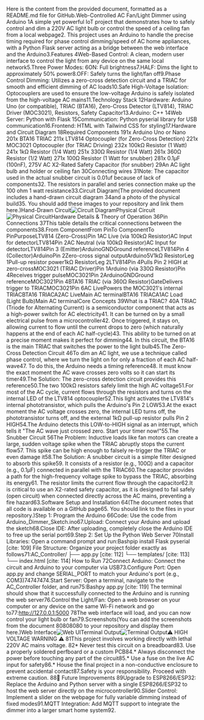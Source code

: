 Here is the content from the provided document, formatted as a README.md file for GitHub.Web-Controlled AC Fan/Light Dimmer using Arduino 1A simple yet powerful IoT project that demonstrates how to safely control and dim a 220V AC light bulb or control the speed of a ceiling fan from a local webpage2. This project uses an Arduino to handle the precise timing required for phase control dimming/speed of AC home appliances, with a Python Flask server acting as a bridge between the web interface and the Arduino3.Features 4Web-Based Control: A clean, modern user interface to control the light from any device on the same local network5.Three Power Modes: 6ON: Full brightness7.HALF: Dims the light to approximately 50% power8.OFF: Safely turns the light/fan off9.Phase Control Dimming: Utilizes a zero-cross detection circuit and a TRIAC for smooth and efficient dimming of AC loads10.Safe High-Voltage Isolation: Optocouplers are used to ensure the low-voltage Arduino is safely isolated from the high-voltage AC mains11.Technology Stack 12Hardware: Arduino Uno (or compatible), TRIAC (BTA16), Zero-Cross Detector (LTV814), TRIAC Driver (MOC3021), Resistors, Safety Capacitor13.Arduino: C++ 14Web Server: Python with Flask 15Communication: Python pyserial library for USB communication16.Frontend: HTML with Tailwind CSS for styling17.Hardware and Circuit Diagram 18Required Components 191x Arduino Uno or Nano 201x BTA16 TRIAC 211x LTV814 Optocoupler (for Zero-Cross Detection) 221x MOC3021 Optocoupler (for TRIAC Driving) 232x 100kΩ Resistor (1 Watt) 241x 1kΩ Resistor (1/4 Watt) 251x 330Ω Resistor (1/4 Watt) 261x 360Ω Resistor (1/2 Watt) 271x 100Ω Resistor (1 Watt for snubber) 281x 0.1µF (100nF), 275V AC X2-Rated Safety Capacitor (for snubber) 29An AC light bulb and holder or ceiling fan 30Connecting wires 31Note: The capacitor used in the actual snubber circuit is 0.01uf because of lack of components32. The resistors in parallel and series connection make up the 100 ohm 1 watt resistance33.Circuit Diagram(The provided document includes a hand-drawn circuit diagram 34and a photo of the physical build35. You should add these images to your repository and link them here.)Hand-Drawn Circuit![Circuit Diagram](path/to/your/circuit_diagram.jpg)Physical Circuit![Physical Circuit](path/to/your/physical_circuit.jpg)Hardware Details & Theory of Operation 36Pin Connections 37This table details the critical connections between the components38.From ComponentFrom PinTo ComponentTo PinPurposeLTV814 (Zero-Cross)Pin 1AC Live (via 100kΩ Resistor)AC Input for detectorLTV814Pin 2AC Neutral (via 100kΩ Resistor)AC Input for detectorLTV814Pin 3 (Emitter)ArduinoGNDGround referenceLTV814Pin 4 (Collector)ArduinoPin 2Zero-cross signal outputArduino5V1kΩ ResistorLeg 1Pull-up resistor power1kΩ ResistorLeg 2LTV814Pin 4Pulls Pin 2 HIGH at zero-crossMOC3021 (TRIAC Driver)Pin 1Arduino (via 330Ω Resistor)Pin 4Receives trigger pulseMOC3021Pin 2ArduinoGNDGround referenceMOC3021Pin 4BTA16 TRIAC (via 360Ω Resistor)GateDelivers trigger to TRIACMOC3021Pin 6AC LivePowers the MOC3021's internal TRIACBTA16 TRIACA2AC LiveMain AC terminalBTA16 TRIACA1AC Load (Light Bulb)Main AC terminalCore Concepts 39What is a TRIAC? 40A TRIAC (Triode for Alternating Current) is a semiconductor component that acts as a high-power switch for AC electricity41. It can be turned on by a small electrical pulse from a microcontroller42. Once triggered, it stays on, allowing current to flow until the current drops to zero (which naturally happens at the end of each AC half-cycle)43. This ability to be turned on at a precise moment makes it perfect for dimming44. In this circuit, the BTA16 is the main TRIAC that switches the power to the light bulb45.The Zero-Cross Detection Circuit 46To dim an AC light, we use a technique called phase control, where we turn the light on for only a fraction of each AC half-wave47. To do this, the Arduino needs a timing reference48. It must know the exact moment the AC wave crosses zero volts so it can start its timer49.The Solution: The zero-cross detection circuit provides this reference50.The two 100kΩ resistors safely limit the high AC voltage51.For most of the AC cycle, current flows through the resistors and turns on the internal LED of the LTV814 optocoupler52.This light activates the LTV814's internal phototransistor, which pulls the Arduino's Pin 2 LOW53.At the exact moment the AC voltage crosses zero, the internal LED turns off, the phototransistor turns off, and the external 1kΩ pull-up resistor pulls Pin 2 HIGH54.The Arduino detects this LOW-to-HIGH signal as an interrupt, which tells it "The AC wave just crossed zero. Start your timer now!"55.The Snubber Circuit 56The Problem: Inductive loads like fan motors can create a large, sudden voltage spike when the TRIAC abruptly stops the current flow57. This spike can be high enough to falsely re-trigger the TRIAC or even damage it58.The Solution: A snubber circuit is a simple filter designed to absorb this spike59. It consists of a resistor (e.g., 100Ω) and a capacitor (e.g., 0.1µF) connected in parallel with the TRIAC60.The capacitor provides a path for the high-frequency voltage spike to bypass the TRIAC, absorbing its energy61. The resistor limits the current flow through the capacitor62.It is critical to use an X2-rated safety capacitor, as it is designed to fail safely (open circuit) when connected directly across the AC mains, preventing a fire hazard63.Software Setup and Installation 64(The document notes that all code is available on a GitHub page65. You should link to the files in your repository.)Step 1: Program the Arduino 66Code: Use the code from Arduino_Dimmer_Sketch.ino67.Upload: Connect your Arduino and upload the sketch68.Close IDE: After uploading, completely close the Arduino IDE to free up the serial port69.Step 2: Set Up the Python Web Server 70Install Libraries: Open a command prompt and run:Bashpip install Flask pyserial [cite: 109]
File Structure: Organize your project folder exactly as follows71:AC_Controller/
├── app.py [cite: 112]
└── templates/ [cite: 113]
    └── index.html [cite: 114]
How to Run 72Connect Arduino: Connect the circuit and Arduino to your computer via USB73.Configure Port: Open app.py and change SERIAL_PORT to match your Arduino's port (e.g., COM3)74747474.Start Server: Open a terminal, navigate to the AC_Controller folder, and run75:Bashpy app.py [cite: 119]
The terminal should show that it successfully connected to the Arduino and is running the web server76.Control the Light/Fan: Open a web browser on your computer or any device on the same Wi-Fi network and go to77:http://127.0.0.1:5000 78The web interface will load, and you can now control your light bulb or fan79.Screenshots(You can add the screenshots from the document 80808080 to your repository and display them here.)Web Interface![Web UI](path/to/your/web_ui.png)Terminal Output![Terminal Output](path/to/your/terminal.png)⚠️ HIGH VOLTAGE WARNING ⚠️ 81This project involves working directly with lethal 220V AC mains voltage. 82* Never test this circuit on a breadboard83. Use a properly soldered perfboard or a custom PCB84.* Always disconnect the power before touching any part of the circuit85.* Use a fuse on the live AC input for safety86.* House the final project in a non-conductive enclosure to prevent accidental contact87.Safety is your responsibility. Proceed with extreme caution. 88🚀 Future Improvements 89Upgrade to ESP8266/ESP32: Replace the Arduino and Python server with a single ESP8266/ESP32 to host the web server directly on the microcontroller90.Slider Control: Implement a slider on the webpage for fully variable dimming instead of fixed modes91.MQTT Integration: Add MQTT support to integrate the dimmer into a larger smart home system92.
